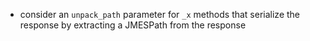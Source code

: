- consider an `unpack_path` parameter for `_x` methods that serialize the response by extracting a JMESPath from the
  response
